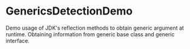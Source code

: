GenericsDetectionDemo
=====================

Demo usage of JDK's reflection methods to obtain generic argument at runtime.
Obtaining information from generic base class and generic interface.
